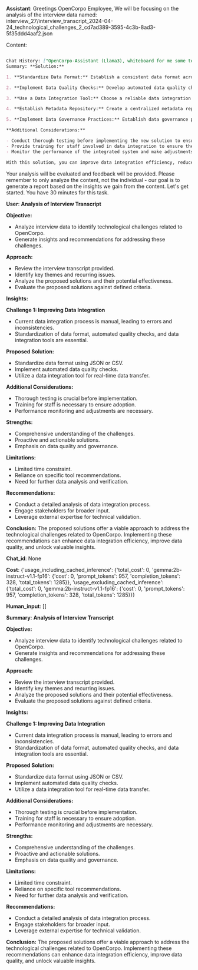 **Assistant**: Greetings OpenCorpo Employee, We will be focusing on the analysis of the interview data named: interview_27/interview_transcript_2024-04-24_technological_challenges_2_cd7ad389-3595-4c3b-8ad3-5f35ddd4aaf2.json 


 Content: 

 ```md

 Chat History: ["OpenCorpo-Assistant (Llama3), whiteboard for me some technological challenges. Propose a solution for OpenCorpo specific solutions. I will evaluate your answers and give my feedback, then propose a problem to you. You will answer and I will evaluate. Let's now begin. You have 30 minutes.", "Sounds great! I'm ready to assist you with technological challenges related to OpenCorpo. I have 30 minutes to provide solutions.\n\nPlease feel free to share the specific challenges you'd like help with, and I'll do my best to offer insightful and helpful suggestions.", "Excellent attitude!\n\nAlright, let's get started! Here's your first challenge:\n\n**Challenge 1: Improving Data Integration**\n\nOpenCorpo has multiple data sources from various departments within the organization. Currently, data integration is done manually through spreadsheets, which leads to errors, inconsistencies, and slow processing times.\n\nPropose a solution to improve data integration, ensuring seamless data flow across different departments, reducing manual effort, and increasing accuracy.\n\nYou have 30 minutes!", "**Solution:**\n\n1. **Standardize Data Format:** Establish a consistent data format across all sources, including JSON or CSV. This will allow for automated data extraction and integration.\n\n2. **Implement Data Quality Checks:** Develop automated data quality checks to ensure data integrity, including checking for missing values, inconsistencies, and formatting errors.\n\n3. **Use a Data Integration Tool:** Choose a reliable data integration tool that supports OpenCorpo's data formats and allows for real-time data transfer. Consider tools like Apache Kafka, AWS Glue, or Microsoft Azure Data Lake Analytics.\n\n4. **Establish Metadata Repository:** Create a centralized metadata repository to store metadata about the data sources, transformations, and data quality checks. This metadata can be used by the data integration tool.\n\n5. **Implement Data Governance Practices:** Establish data governance practices to ensure data security, privacy, and compliance with regulations.\n\n**Additional Considerations:**\n\n- Conduct thorough testing before implementing the new solution to ensure accuracy and minimize downtime.\n- Provide training for staff involved in data integration to ensure they understand the new processes and tools.\n- Monitor the performance of the integrated system and make adjustments as needed.\n\nWith this solution, you can improve data integration efficiency, reduce manual effort, increase data quality, and gain insights from your OpenCorpo data."] 
 Summary: **Solution:**

1. **Standardize Data Format:** Establish a consistent data format across all sources, including JSON or CSV. This will allow for automated data extraction and integration.

2. **Implement Data Quality Checks:** Develop automated data quality checks to ensure data integrity, including checking for missing values, inconsistencies, and formatting errors.

3. **Use a Data Integration Tool:** Choose a reliable data integration tool that supports OpenCorpo's data formats and allows for real-time data transfer. Consider tools like Apache Kafka, AWS Glue, or Microsoft Azure Data Lake Analytics.

4. **Establish Metadata Repository:** Create a centralized metadata repository to store metadata about the data sources, transformations, and data quality checks. This metadata can be used by the data integration tool.

5. **Implement Data Governance Practices:** Establish data governance practices to ensure data security, privacy, and compliance with regulations.

**Additional Considerations:**

- Conduct thorough testing before implementing the new solution to ensure accuracy and minimize downtime.
- Provide training for staff involved in data integration to ensure they understand the new processes and tools.
- Monitor the performance of the integrated system and make adjustments as needed.

With this solution, you can improve data integration efficiency, reduce manual effort, increase data quality, and gain insights from your OpenCorpo data. 
``` 


 Your analysis will be evaluated and feedback will be provided. Please remember to only analyze the content, not the individual - our goal is to generate a report based on the insights we gain from the content. Let's get started. You have 30 minutes for this task.

**User**: **Analysis of Interview Transcript**

**Objective:**
- Analyze interview data to identify technological challenges related to OpenCorpo.
- Generate insights and recommendations for addressing these challenges.

**Approach:**
- Review the interview transcript provided.
- Identify key themes and recurring issues.
- Analyze the proposed solutions and their potential effectiveness.
- Evaluate the proposed solutions against defined criteria.

**Insights:**

**Challenge 1: Improving Data Integration**

- Current data integration process is manual, leading to errors and inconsistencies.
- Standardization of data format, automated quality checks, and data integration tools are essential.

**Proposed Solution:**

- Standardize data format using JSON or CSV.
- Implement automated data quality checks.
- Utilize a data integration tool for real-time data transfer.

**Additional Considerations:**

- Thorough testing is crucial before implementation.
- Training for staff is necessary to ensure adoption.
- Performance monitoring and adjustments are necessary.

**Strengths:**
- Comprehensive understanding of the challenges.
- Proactive and actionable solutions.
- Emphasis on data quality and governance.

**Limitations:**
- Limited time constraint.
- Reliance on specific tool recommendations.
- Need for further data analysis and verification.

**Recommendations:**
- Conduct a detailed analysis of data integration process.
- Engage stakeholders for broader input.
- Leverage external expertise for technical validation.

**Conclusion:**
The proposed solutions offer a viable approach to address the technological challenges related to OpenCorpo. Implementing these recommendations can enhance data integration efficiency, improve data quality, and unlock valuable insights.

**Chat_id**: None

**Cost**: {'usage_including_cached_inference': {'total_cost': 0, 'gemma:2b-instruct-v1.1-fp16': {'cost': 0, 'prompt_tokens': 957, 'completion_tokens': 328, 'total_tokens': 1285}}, 'usage_excluding_cached_inference': {'total_cost': 0, 'gemma:2b-instruct-v1.1-fp16': {'cost': 0, 'prompt_tokens': 957, 'completion_tokens': 328, 'total_tokens': 1285}}}

**Human_input**: []

**Summary**: **Analysis of Interview Transcript**

**Objective:**
- Analyze interview data to identify technological challenges related to OpenCorpo.
- Generate insights and recommendations for addressing these challenges.

**Approach:**
- Review the interview transcript provided.
- Identify key themes and recurring issues.
- Analyze the proposed solutions and their potential effectiveness.
- Evaluate the proposed solutions against defined criteria.

**Insights:**

**Challenge 1: Improving Data Integration**

- Current data integration process is manual, leading to errors and inconsistencies.
- Standardization of data format, automated quality checks, and data integration tools are essential.

**Proposed Solution:**

- Standardize data format using JSON or CSV.
- Implement automated data quality checks.
- Utilize a data integration tool for real-time data transfer.

**Additional Considerations:**

- Thorough testing is crucial before implementation.
- Training for staff is necessary to ensure adoption.
- Performance monitoring and adjustments are necessary.

**Strengths:**
- Comprehensive understanding of the challenges.
- Proactive and actionable solutions.
- Emphasis on data quality and governance.

**Limitations:**
- Limited time constraint.
- Reliance on specific tool recommendations.
- Need for further data analysis and verification.

**Recommendations:**
- Conduct a detailed analysis of data integration process.
- Engage stakeholders for broader input.
- Leverage external expertise for technical validation.

**Conclusion:**
The proposed solutions offer a viable approach to address the technological challenges related to OpenCorpo. Implementing these recommendations can enhance data integration efficiency, improve data quality, and unlock valuable insights.

